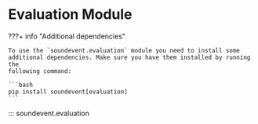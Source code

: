 # Evaluation Module

???+ info "Additional dependencies"

    To use the `soundevent.evaluation` module you need to install some
    additional dependencies. Make sure you have them installed by running the
    following command:

    ```bash
    pip install soundevent[evaluation]
    ```

::: soundevent.evaluation
